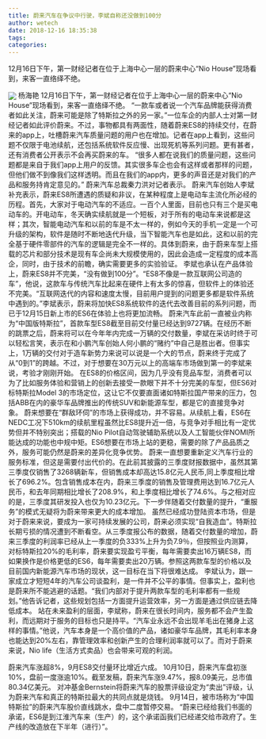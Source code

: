 ```yaml
---
title: 蔚来汽车在争议中行驶，李斌自称还没做到100分
author: wetech
date: 2018-12-16 18:35:38
tags: 
categories: 
---
```

12月16日下午，第一财经记者在位于上海中心一层的蔚来中心“Nio House”现场看到，来客一直络绎不绝。
<!-- more -->
<img align="center" border="0" src="https://imgcdn.yicai.com/uppics/images/2018/12/65369b56e197129d772a0a6b576c7a6a.jpg" />
杨海艳
12月16日下午，第一财经记者在位于上海中心一层的蔚来中心“Nio House”现场看到，来客一直络绎不绝。
“一款车或者说一个汽车品牌能获得消费者如此关注，蔚来可能是除了特斯拉之外的另一家。”一位车企的内部人士对第一财经记者如此评价蔚来。不过，事物都具有两面性，随着蔚来ES8的持续交付，在蔚来的app上，吐槽蔚来汽车质量问题的用户也在增加。记者在app上看到，这些问题不仅限于电池续航，还包括系统软件反应慢、出现死机等系列问题。更有甚者，还有消费者公开表示不会再买蔚来的车。
“很多人都在说我们的质量问题，这些问题都是来自于我们app上用户的反馈。其实很多车企也会有这样或者那样的问题，但他们做不到像我们这样透明。而且在我们的app内，更多的声音还是对我们的产品和服务持肯定意见的。” 蔚来汽车总裁秦力洪对记者表示。
蔚来汽车创始人李斌补充表示，蔚来ES8所遭遇的质疑和非议，在某种程度上是电动车主流化所必经的历程。首先，大家对于电动汽车的不适应。一百个人里面，目前也只有三个是买电动车的。开电动车，冬天确实续航就是一个短板，对于所有的电动车来说都是这样；其次，智能电动汽车和以前的车是不太一样的，例如今天的手机一定是一个可升级的架构，软件是随时不断地迭代升级，当下智能汽车也是如此，这和以前的完全基于硬件零部件的汽车的逻辑是完全不一样的。具体到蔚来，由于蔚来车型上搭载的芯片和部分技术是现有车企尚未大规模使用的，因此会造成一定程度的成本高企，同时，由于技术的前瞻，确实需要更多的实验验证。
李斌也承认在产品体验上，蔚来ES8并不完美，“没有做到100分”。“ES8不像是一款互联网公司造的车”，他说，这款车与传统汽车比起来在硬件上有太多的惊喜，但软件上的体验还不完美。“互联网迭代的内容和速度太慢，目前用户提到的问题更多都是软件系统中遇到的。”李斌表示，蔚来将加快ES8系统软件的迭代去改善目前的系列问题，而已于12月15日新上市的ES6在体验上也将更加流畅。
蔚来汽车此前一直被业内称为“中国版特斯拉”，首款车型ES8截至目前交付量已经达到9727辆。在经历不断的跳票之后，蔚来将可以在今年年内完成一万辆的交付数量，李斌在采访时终于可以轻松言笑，表示在和小鹏汽车创始人何小鹏的“赌约”中自己是胜出者。但事实上，1万辆的交付对于造车新势力来说可以说是一个大的节点，蔚来终于完成了从“0到1”的跨越。不过，对于想要在30万元以上的高端车市场做到第一的李斌来说，考验才刚刚开始。
在ES8的价格区间，因为几乎没有竞品车型，消费者可以为了比如服务体验和营销上的创新去接受一款眼下并不十分完美的车型，但ES6对标特斯拉Model 3的市场定位，这让它不仅要直面诸如特斯拉国产带来的压力，包括ABB在内的豪华车品牌推出的传统SUV和新能源车型，都是它的直接竞争对象。
蔚来想要在“群敌环伺”的市场上获得成功，并不容易。从续航上看，ES6在NEDC工况下510km的续航里程虽然比ES8提升近一倍，与竞争对手相比有一定优势但并不特别突出；搭载的Nio Pilot自动驾驶辅助系统以及人工智能伙伴NOMI所能达成的功能也中规中矩。ES6想要在市场上站的更稳，需要的除了产品品质之外，服务可能仍然是蔚来的差异化竞争优势。
蔚来一直想要重新定义汽车行业的服务标准，但这是需要付出代价的。在此前其披露的三季度财报数据中，虽然其第三季度仅销售了3268辆新车，但销售成本却高达15.8亿元人民币,同上季度相比增长了696.2%。包含销售成本在内，蔚来三季度的销售及管理费用达到16.7亿元人民币，和去年同期相比增长了208.9%，和上季度相比增长了74.6%。与之相对应的是，三季度其研发投入也仅为10.23亿元。下一步伴随着交付数量的提升，“重服务”的模式无疑将为蔚来带来更大的成本增加。
虽然已经成功登陆资本市场，但是对于蔚来来说，要成为一家可持续发展的公司，蔚来必须实现“自我造血”。特斯拉长期亏损的情况遭到不断看空。从三季度报公布的数据，随着交付数量的增加，蔚来三季度的利润率已经从上一季度的负333%上升为负7.9％，但按照业内测算，对标特斯拉20%的毛利率，蔚来要实现盈亏平衡，每年需要卖出16万辆ES8，而如果换作是价格更低的ES6，每年需要卖出20万辆。参照这两款车型的价格以及目前国内新能源汽车市场的现状，这一目标在当下将很难达成。
李斌认为，跟一家成立才短短4年的汽车公司谈盈利，是一件并不公平的事情。但事实上，盈利也是蔚来所不能逃避的话题。“我们内部对于提升两款车型的毛利率都有一些规划。”他告诉记者，这些规划包括一方面提升运营效率，另一方面是通过供应链去降低成本。
站在未来盈利的层面，李斌称，蔚来在很长时间内，服务都不会产生盈利，而远期对于服务的目标也只是持平。“汽车业永远不会出现羊毛出在猪身上这样的事情。”他说，汽车本身是一个高价值的产品，诸如豪华车品牌，其毛利率本身也能达到20%左右，靠管理效率和创新产生的合理利润率就可以了。而对于蔚来来说，Nio life（生活方式卖品）也会带来可观的利润。
 
 
蔚来汽车涨超8%，9月ES8交付量环比增近六成。 
10月10日，蔚来汽车盘初涨10%，盘前一度涨逾10%。截至发稿，蔚来汽车涨9.47%，报8.09美元，总市值80.34亿美元。
对冲基金Bernstein将蔚来汽车的股票评级设定为“卖出”评级，认为蔚来汽车和真正的特斯拉最大的共同点就是烧钱。
9月14日，被市场称为“中国特斯拉”的蔚来汽车股价直线跳水，盘中二度暂停交易。
“蔚来已经给我们书面的承诺，ES6是到江淮汽车来（生产）的，这个承诺函我们已经递交给市政府了。生产线的改造放在下半年（进行）”。  
